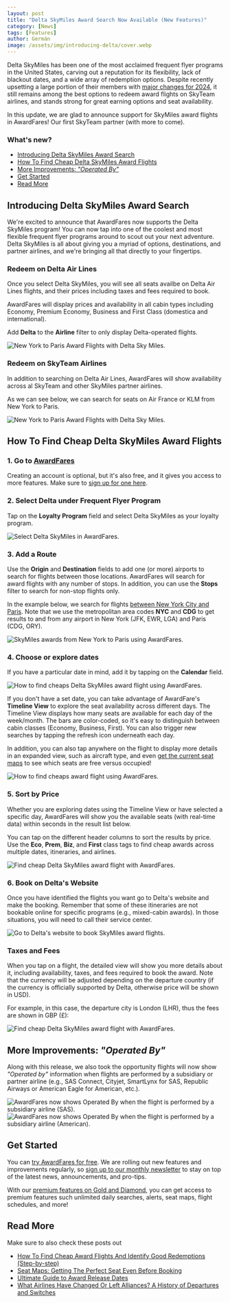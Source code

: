 ```yaml
---
layout: post
title: "Delta SkyMiles Award Search Now Available (New Features)"
category: [News]
tags: [Features]
author: Germán
image: /assets/img/introducing-delta/cover.webp
---
```


Delta SkyMiles has been one of the most acclaimed frequent flyer programs in the United States, carving out a reputation for its flexibility, lack of blackout dates, and a wide array of redemption options. Despite recently upsetting a large portion of their members with [major changes for 2024](https://www.delta.com/us/en/skymiles/medallion-program/2024-program-updates), it still remains among the best options to redeem award flights on SkyTeam airlines, and stands strong for great earning options and seat availability.

In this update, we are glad to announce support for SkyMiles award flights in AwardFares! Our first SkyTeam partner (with more to come).

### What's new?

- [Introducing Delta SkyMiles Award Search](#introducing-delta-skymiles-award-search)
- [How To Find Cheap Delta SkyMiles Award Flights](#how-to-find-cheap-delta-skymiles-award-flights)
- [More Improvements: *"Operated By"*](#more-improvements-operated-by)
- [Get Started](#get-started)
- [Read More](#read-more)

## Introducing Delta SkyMiles Award Search

We're excited to announce that AwardFares now supports the Delta SkyMiles program! You can now tap into one of the coolest and most flexible frequent flyer programs around to scout out your next adventure. Delta SkyMiles is all about giving you a myriad of options, destinations, and partner airlines, and we're bringing all that directly to your fingertips.

### Redeem on Delta Air Lines

Once you select Delta SkyMiles, you will see all seats availbe on Delta Air Lines flights, and their prices including taxes and fees required to book.

AwardFares will display prices and availability in all cabin types including Economy, Premium Economy, Business and First Class (domestica and international).

Add **Delta** to the **Airline** filter to only display Delta-operated flights.

<img src="../assets/img/introducing-delta/jfk-cdg-delta.webp" alt="New York to Paris Award Flights with Delta Sky Miles." class="noborder"/>

### Redeem on SkyTeam Airlines

In addition to searching on Delta Air Lines, AwardFares will show availability across al SkyTeam and other SkyMiles partner airlines.

As we can see below, we can search for seats on Air France or KLM from New York to Paris.

<img src="../assets/img/introducing-delta/jfk-cdg-af.webp" alt="New York to Paris Award Flights with Delta Sky Miles." class="noborder"/>

## How To Find Cheap Delta SkyMiles Award Flights

### 1. Go to [AwardFares](https://awardfares.com/signup)

Creating an account is optional, but it's also free, and it gives you access to more features. Make sure to [sign up for one here](https://awardfares.com/signup).

### 2. Select Delta under **Frequent Flyer Program**

Tap on the **Loyalty Program** field and select Delta SkyMiles as your loyalty program.

<img src="../assets/img/introducing-delta/ffp-delta.webp" alt="Select Delta SkyMiles in AwardFares." class="noborder"/>

### 3. Add a Route

Use the **Origin** and **Destination** fields to add one (or more) airports to search for flights between those locations. AwardFares will search for award flights with any number of stops. In addition, you can use the **Stops** filter to search for non-stop flights only.

In the example below, we search for flights [between New York City and Paris](https://awardfares.com/search?area:NYC.area:CDG.;so:a;z:delta). Note that we use the metropolitan area codes **NYC** and **CDG** to get results to and from any airport in New York (JFK, EWR, LGA) and Paris (CDG, ORY).

<img src="../assets/img/introducing-delta/route.webp" alt="SkyMiles awards from New York to Paris using AwardFares." class="noborder"/>

### 4. Choose or explore dates

If you have a particular date in mind, add it by tapping on the **Calendar** field.

<img src="../assets/img/introducing-delta/calendar.webp" alt="How to find cheaps Delta SkyMiles award flight using AwardFares." class="noborder" />

If you don't have a set date, you can take advantage of AwardFare's **Timeline View** to explore the seat availability across different days. The Timeline View displays how many seats are available for each day of the week/month. The bars are color-coded, so it's easy to distinguish between cabin classes (Economy, Business, First). You can also trigger new searches by tapping the refresh icon underneath each day.

In addition, you can also tap anywhere on the flight to display more details in an expanded view, such as aircraft type, and even [get the current seat maps](https://blog.awardfares.com/seatmaps-guide/) to see which seats are free versus occupied!

<img src="../assets/img/introducing-delta/timeline-view.webp" alt="How to find cheaps award flight using AwardFares." class="noborder"/>

### 5. Sort by Price

Whether you are exploring dates using the Timeline View or have selected a specific day, AwardFares will show you the available seats (with real-time data) within seconds in the result list below.

You can tap on the different header columns to sort the results by price. Use the **Eco**, **Prem**, **Biz**, and **First** class tags to find cheap awards across multiple dates, itineraries, and airlines.

<img src="../assets/img/introducing-delta/sort-by-price.gif" alt="Find cheap Delta SkyMiles award flight with AwardFares." class="noborder"/>

### 6. Book on Delta's Website

Once you have identified the flights you want go to Delta's website and make the booking. Remember that some of these itineraries are not bookable online for specific programs (e.g., mixed-cabin awards). In those situations, you will need to call their service center.

<img src="../assets/img/introducing-delta/book-button.webp" alt="Go to Delta's website to book SkyMiles award flights." class="noborder"/>

### Taxes and Fees

When you tap on a flight, the detailed view will show you more details about it, including availability, taxes, and fees required to book the award. Note that the currency will be adjusted depending on the departure country (if the currency is officially supported by Delta, otherwise price will be shown in USD).

For example, in this case, the departure city is London (LHR), thus the fees are shown in GBP (£):

<img src="../assets/img/introducing-delta/currency-gbp.webp" alt="Find cheap Delta SkyMiles award flight with AwardFares." class="noborder"/>

## More Improvements: *"Operated By"*

Along with this release, we also took the opportunity flights will now show *"Operated by"* information when flights are performed by a subsidiary or partner airline (e.g., SAS Connect, Cityjet, SmartLynx for SAS, Republic Airways or American Eagle for American, etc.).

<img src="../assets/img/introducing-delta/operated-by-sas.webp" alt="AwardFares now shows Operated By when the flight is performed by a subsidiary airline (SAS)." class="noborder"/>

<img src="../assets/img/introducing-delta/operated-by-aa.webp" alt="AwardFares now shows Operated By when the flight is performed by a subsidiary airline (American)." class="noborder"/>

## Get Started

You can [try AwardFares for free](https://awardfares.com/). We are rolling out new features and improvements regularly, so [sign up to our monthly newsletter](https://awardfares.com/newsletter) to stay on top of the latest news, announcements, and pro-tips.

With our [premium features on Gold and Diamond](https://awardfares.com/pricing), you can get access to premium features such unlimited daily searches, alerts, seat maps, flight schedules, and more!

## Read More

Make sure to also check these posts out

- [How To Find Cheap Award Flights And Identify Good Redemptions (Step-by-step)](https://blog.awardfares.com/how-to-find-cheap-award-flights/)
- [Seat Maps: Getting The Perfect Seat Even Before Booking](https://blog.awardfares.com/seatmaps-guide/)
- [Ultimate Guide to Award Release Dates](https://blog.awardfares.com/ultimate-guide-to-award-release-dates)
- [What Airlines Have Changed Or Left Alliances? A History of Departures and Switches](https://blog.awardfares.com/airline-alliances-changes/)